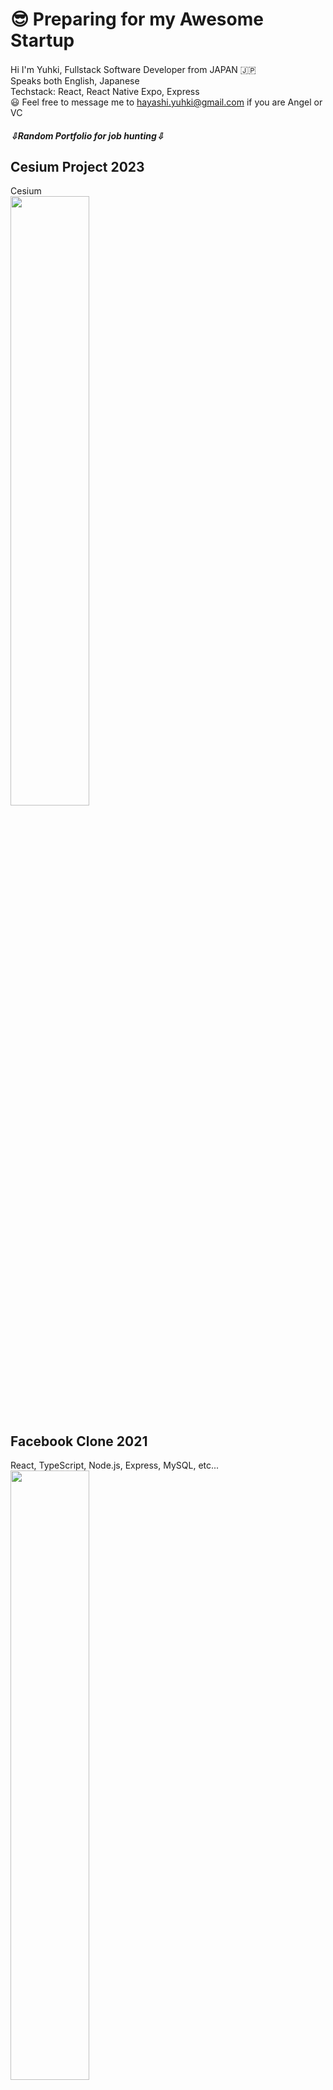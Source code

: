 # 😎 Preparing for my Awesome Startup

Hi I'm Yuhki, Fullstack Software Developer from JAPAN 🇯🇵　    
Speaks both English, Japanese    
Techstack: React, React Native Expo, Express    
😃 Feel free to message me to hayashi.yuhki@gmail.com  if you are Angel or VC


##### ⇩Random Portfolio for job hunting⇩
## Cesium Project 2023    
Cesium    
<a href="https://youtu.be/c9HJ10EBNec?si=lKOkCZmxAxKmSODU"> 
<img src="https://github-production-user-asset-6210df.s3.amazonaws.com/37522195/271764795-2cfd8d9a-7b08-49cd-8b8f-e0fa95f31026.png" width="50%" />
<a/>

## Facebook Clone  2021    
React, TypeScript, Node.js, Express, MySQL, etc...    
<a href="https://youtu.be/vuIHmdq-yAI"> 
<img src="https://user-images.githubusercontent.com/37522195/210761347-3541dc4a-65dd-4ea1-9bb0-459aa272172b.jpeg" width="50%" />
</a>
    
    
## TikTok Clone 2021    
ReactNative, Node.js, etc...    
<a href="https://youtu.be/J2nUzPpPBzY"> 
<img src="https://user-images.githubusercontent.com/37522195/210765586-4cacf08c-0030-4941-a713-452ded5e40ad.jpeg" width="50%" />
</a>

    
## 3D game Project 2022    
Unity    
<a href="https://youtu.be/rX1XzS6Kqpo"> 
<img src="https://user-images.githubusercontent.com/37522195/210768164-ce4db1da-6682-45c4-a025-d9d8d9cb5f4f.jpeg" width="50%" />
</a>

    
## OpenAI & Unity Project 2023    
Unity, React, OpenAI, deeple, etc...    
<a href="https://youtu.be/8qPKZFM_hIs">
<img src="https://user-images.githubusercontent.com/37522195/212603429-9c9cb167-070c-4eee-b0aa-417836d95b6f.jpeg" width="50%" />
</a>
    


